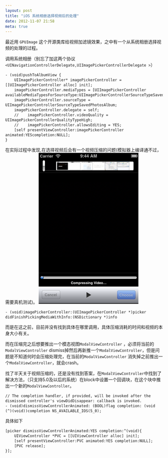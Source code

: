 ```yaml
---
layout: post
title: "iOS 系统相册选择视频后的处理"
date: 2012-11-07 21:58
meta: true
---
```

最近用 `GPUImage` 这个开源类库给视频加滤镜效果，之中有一个从系统相册选择视频的处理的过程。

调用系统相册（别忘了加这两个协议``<UINavigationControllerDelegate,UIImagePickerControllerDelegate >``）
  
```objc  
- (void)pushToAlbumView {
	UIImagePickerController* imagePickerController = [[UIImagePickerController alloc] init];
	imagePickerController.mediaTypes = [UIImagePickerController availableMediaTypesForSourceType:UIImagePickerControllerSourceTypeSavedPhotosAlbum];
	imagePickerController.sourceType = UIImagePickerControllerSourceTypeSavedPhotosAlbum;
	imagePickerController.delegate = self;
	//    imagePickerController.videoQuality = UIImagePickerControllerQualityTypeHigh;
	//    imagePickerController.allowsEditing = YES;
	[self presentViewController:imagePickerController animated:YEScompletion:NULL];
}
``` 
在实际过程中发现,在选择视频后会有一个视频压缩的问题(模拟器上编译通不过，需要真机测试)。
![](/images/blog-images/2012-11-07/videoCompress.png )   

```objc
- (void)imagePickerController:(UIImagePickerController *)picker didFinishPickingMediaWithInfo:(NSDictionary *)info
```
而是在这之前，目前并没有找到具体在哪里调用，具体压缩消耗的时间和视频的本身大小有关。

而在压缩完之后想要推出一个模态视图``ModalViewController`` ，必须将当前的``ModalViewController`` dismiss掉然后再新推一个``ModalViewController``，但是问题是不知道何时会压缩处理完，在当前的``ModalViewController`` 消失掉之前推出一个``ModalViewController``，就会crash。

找了半天关于视频压缩的，还是没有找到答案，在``ModalViewController``中找到了解决方法，（只支持5.0及以后的系统）在block中设置一个回调块，在这个块中推出一个新的``ModalViewController``。

```objc
// The completion handler, if provided, will be invoked after the dismissed controller's viewDidDisappear: callback is invoked.
- (void)dismissViewControllerAnimated: (BOOL)flag completion: (void (^)(void))completion NS_AVAILABLE_IOS(5_0);
```
具体如下  

```objc
[picker dismissViewControllerAnimated:YES completion:^(void){
	UIViewController *PVC = [[UIViewController alloc] init];
	[self presentViewController:PVC animated:YES completion:NULL];
	[PVC release];
}];
```
